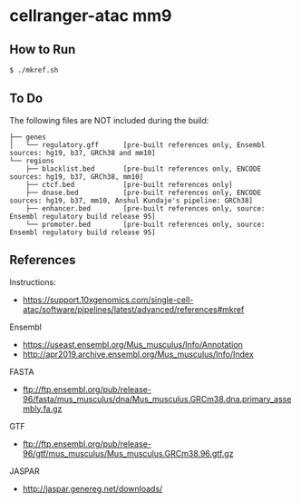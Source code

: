 # cellranger-atac mm9

## How to Run

```bash
$ ./mkref.sh
```

## To Do

The following files are NOT included during the build:

```
├── genes
│   └── regulatory.gff      [pre-built references only, Ensembl sources: hg19, b37, GRCh38 and mm10]
└── regions
    ├── blacklist.bed       [pre-built references only, ENCODE sources: hg19, b37, GRCh38, mm10]
    ├── ctcf.bed            [pre-built references only]
    ├── dnase.bed           [pre-built references only, ENCODE sources: hg19, b37, mm10, Anshul Kundaje's pipeline: GRCh38]
    ├── enhancer.bed        [pre-built references only, source: Ensembl regulatory build release 95]
    └── promoter.bed        [pre-built references only, source: Ensembl regulatory build release 95]
```

## References

Instructions:
- https://support.10xgenomics.com/single-cell-atac/software/pipelines/latest/advanced/references#mkref

Ensembl
- https://useast.ensembl.org/Mus_musculus/Info/Annotation
- http://apr2019.archive.ensembl.org/Mus_musculus/Info/Index

FASTA
- ftp://ftp.ensembl.org/pub/release-96/fasta/mus_musculus/dna/Mus_musculus.GRCm38.dna.primary_assembly.fa.gz

GTF
- ftp://ftp.ensembl.org/pub/release-96/gtf/mus_musculus/Mus_musculus.GRCm38.96.gtf.gz

JASPAR
- http://jaspar.genereg.net/downloads/
